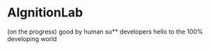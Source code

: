 # AIgnitionLab
(on the progress)
good by human su** developers 
hello to the 100% developing world 
